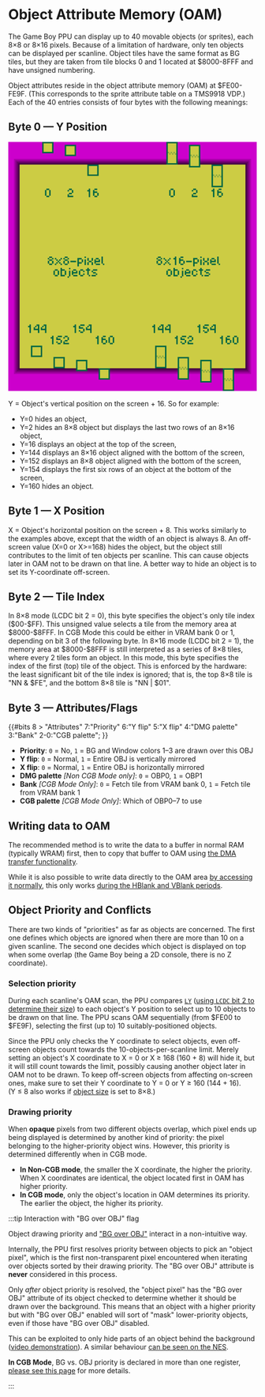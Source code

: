
# Object Attribute Memory (OAM)

The Game Boy PPU can display up to 40 movable objects (or sprites), each 8×8 or
8×16 pixels. Because of a limitation of hardware, only ten objects
can be displayed per scanline. Object tiles have the same format as
BG tiles, but they are taken from tile blocks 0 and 1 located at
$8000-8FFF and have unsigned numbering.

Object attributes reside in the object attribute memory (OAM) at \$FE00-FE9F.
(This corresponds to the sprite attribute table on a TMS9918 VDP.)
Each of the 40 entries consists of
four bytes with the following meanings:

## Byte 0 — Y Position

![Interpretation of object Y coordinates](imgs/Objects_vertical_position.png)

Y = Object's vertical position on the screen + 16. So for example:

- Y=0 hides an object,
- Y=2 hides an 8×8 object but displays the last two rows of an 8×16 object,
- Y=16 displays an object at the top of the screen,
- Y=144 displays an 8×16 object aligned with the bottom of the screen,
- Y=152 displays an 8×8 object aligned with the bottom of the screen,
- Y=154 displays the first six rows of an object at the bottom of the screen,
- Y=160 hides an object.

## Byte 1 — X Position

X = Object's horizontal position on the screen + 8. This works similarly
to the examples above, except that the width of an object is always 8. An
off-screen value (X=0 or X\>=168) hides the object, but the object still
contributes to the limit of ten objects per scanline.
This can cause objects later in OAM not to be drawn on that line.
A better way to hide an object is to set its Y-coordinate off-screen.

## Byte 2 — Tile Index

In 8×8 mode (LCDC bit 2 = 0), this byte specifies the object's only tile index (\$00-\$FF).
This unsigned value selects a tile from the memory area at \$8000-\$8FFF.
In CGB Mode this could be either in
VRAM bank 0 or 1, depending on bit 3 of the following byte.
In 8×16 mode (LCDC bit 2 = 1), the memory area at \$8000-\$8FFF is still interpreted
as a series of 8×8 tiles, where every 2 tiles form an object. In this mode, this byte
specifies the index of the first (top) tile of the object. This is enforced by the
hardware: the least significant bit of the tile index is ignored; that is, the top 8×8
tile is "NN & \$FE", and the bottom 8×8 tile is "NN | \$01".

## Byte 3 — Attributes/Flags

{{#bits 8 >
  "Attributes"  7:"Priority" 6:"Y flip" 5:"X flip" 4:"DMG palette" 3:"Bank" 2-0:"CGB palette";
}}

- **Priority**: `0` = No, `1` = BG and Window colors 1–3 are drawn over this OBJ
- **Y flip**: `0` = Normal, `1` = Entire OBJ is vertically mirrored
- **X flip**: `0` = Normal, `1` = Entire OBJ is horizontally mirrored
- **DMG palette** *\[Non CGB Mode only\]*: `0` = OBP0, `1` = OBP1
- **Bank** *\[CGB Mode Only\]*: `0` = Fetch tile from VRAM bank 0, `1` = Fetch tile from VRAM bank 1
- **CGB palette** *\[CGB Mode Only\]*: Which of OBP0–7 to use

## Writing data to OAM

The recommended method is to write the data to a buffer in normal RAM
(typically WRAM) first, then to copy that buffer to OAM using
[the DMA transfer functionality](<#OAM DMA Transfer>).

While it is also possible to write data directly to the OAM area
[by accessing it normally](<#OAM (memory area at $FE00-$FE9F) is accessible during Modes 0-1>),
this only works [during the HBlank and VBlank periods](<#PPU modes>).

## Object Priority and Conflicts

There are two kinds of "priorities" as far as objects are concerned.
The first one defines which objects are ignored when there are more than 10 on a
given scanline. The second one decides which object is displayed on top when some
overlap (the Game Boy being a 2D console, there is no Z coordinate).

### Selection priority

During each scanline's OAM scan, the PPU compares [`LY`](<#FF44 — LY: LCD Y coordinate \[read-only\]>)
([using `LCDC` bit 2 to determine their size](<#LCDC.2 — OBJ size>)) to each
object's Y position to select up to 10 objects to be drawn on that line.
The PPU scans OAM sequentially (from $FE00 to $FE9F), selecting the first (up to)
10 suitably-positioned objects.

Since the PPU only checks the Y coordinate to select objects, even
off-screen objects count towards the 10-objects-per-scanline limit.
Merely setting an object's X coordinate to X&nbsp;=&nbsp;0 or X&nbsp;≥&nbsp;168
(160&nbsp;+&nbsp;8) will hide it, but it will still count towards the
limit, possibly causing another object later in OAM not
to be drawn. To keep off-screen objects from affecting on-screen ones, make
sure to set their Y coordinate to Y&nbsp;=&nbsp;0 or Y&nbsp;≥&nbsp;160
(144&nbsp;+&nbsp;16).
(Y&nbsp;≤&nbsp;8 also works if [object size](<#LCDC.2 — OBJ size>) is set to 8×8.)

### Drawing priority

When **opaque** pixels from two different objects overlap, which pixel ends up
being displayed is determined by another kind of priority: the pixel belonging
to the higher-priority object wins. However, this priority is determined
differently when in CGB mode.

- **In Non-CGB mode**, the smaller the X coordinate, the higher the priority.
  When X coordinates are identical, the object located first in OAM has higher
  priority.
- **In CGB mode**, only the object's location in OAM determines its priority.
  The earlier the object, the higher its priority.

:::tip Interaction with "BG over OBJ" flag

Object drawing priority and ["BG over OBJ"](<#BG Map Attributes (CGB Mode only)>) interact in a non-intuitive way.

Internally, the PPU first resolves priority between objects to
pick an "object pixel", which is the first non-transparent pixel encountered
when iterating over objects sorted by their drawing priority.
The "BG over OBJ" attribute is **never** considered in this process.

Only *after* object priority is resolved, the "object pixel" has the "BG over
OBJ" attribute of its object checked to determine whether it should be drawn
over the background.
This means that an object with a higher priority but with "BG over OBJ" enabled
will sort of "mask" lower-priority objects, even if those have "BG over OBJ"
disabled.

This can be exploited to only hide parts of an object behind the background
([video demonstration](https://youtu.be/B8sJGgCVvnk)).
A similar behaviour [can be seen on the NES](https://forums.nesdev.org/viewtopic.php?f=10&t=16861).

**In CGB Mode**, BG vs. OBJ priority is declared in more than one register, [please see this page](<#BG-to-OBJ Priority in CGB Mode>) for more details.

:::
